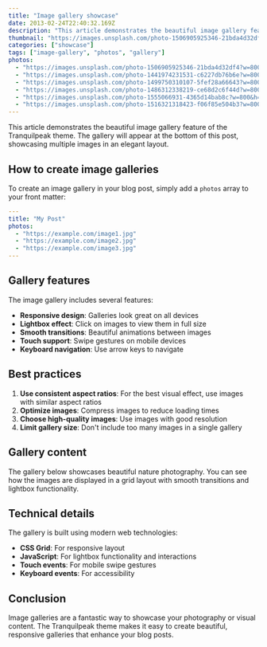```yaml
---
title: "Image gallery showcase"
date: 2013-02-24T22:40:32.169Z
description: "This article demonstrates the beautiful image gallery feature of the Tranquilpeak theme"
thumbnail: "https://images.unsplash.com/photo-1506905925346-21bda4d32df4?w=800&h=600&fit=crop"
categories: ["showcase"]
tags: ["image-gallery", "photos", "gallery"]
photos:
  - "https://images.unsplash.com/photo-1506905925346-21bda4d32df4?w=800&h=600&fit=crop"
  - "https://images.unsplash.com/photo-1441974231531-c6227db76b6e?w=800&h=600&fit=crop"
  - "https://images.unsplash.com/photo-1499750310107-5fef28a66643?w=800&h=600&fit=crop"
  - "https://images.unsplash.com/photo-1486312338219-ce68d2c6f44d?w=800&h=600&fit=crop"
  - "https://images.unsplash.com/photo-1555066931-4365d14bab8c?w=800&h=600&fit=crop"
  - "https://images.unsplash.com/photo-1516321318423-f06f85e504b3?w=800&h=600&fit=crop"
---
```


This article demonstrates the beautiful image gallery feature of the Tranquilpeak theme. The gallery will appear at the bottom of this post, showcasing multiple images in an elegant layout.

## How to create image galleries

To create an image gallery in your blog post, simply add a `photos` array to your front matter:

```yaml
---
title: "My Post"
photos:
  - "https://example.com/image1.jpg"
  - "https://example.com/image2.jpg"
  - "https://example.com/image3.jpg"
---
```

## Gallery features

The image gallery includes several features:

- **Responsive design**: Galleries look great on all devices
- **Lightbox effect**: Click on images to view them in full size
- **Smooth transitions**: Beautiful animations between images
- **Touch support**: Swipe gestures on mobile devices
- **Keyboard navigation**: Use arrow keys to navigate

## Best practices

1. **Use consistent aspect ratios**: For the best visual effect, use images with similar aspect ratios
2. **Optimize images**: Compress images to reduce loading times
3. **Choose high-quality images**: Use images with good resolution
4. **Limit gallery size**: Don't include too many images in a single gallery

## Gallery content

The gallery below showcases beautiful nature photography. You can see how the images are displayed in a grid layout with smooth transitions and lightbox functionality.

## Technical details

The gallery is built using modern web technologies:

- **CSS Grid**: For responsive layout
- **JavaScript**: For lightbox functionality and interactions
- **Touch events**: For mobile swipe gestures
- **Keyboard events**: For accessibility

## Conclusion

Image galleries are a fantastic way to showcase your photography or visual content. The Tranquilpeak theme makes it easy to create beautiful, responsive galleries that enhance your blog posts. 